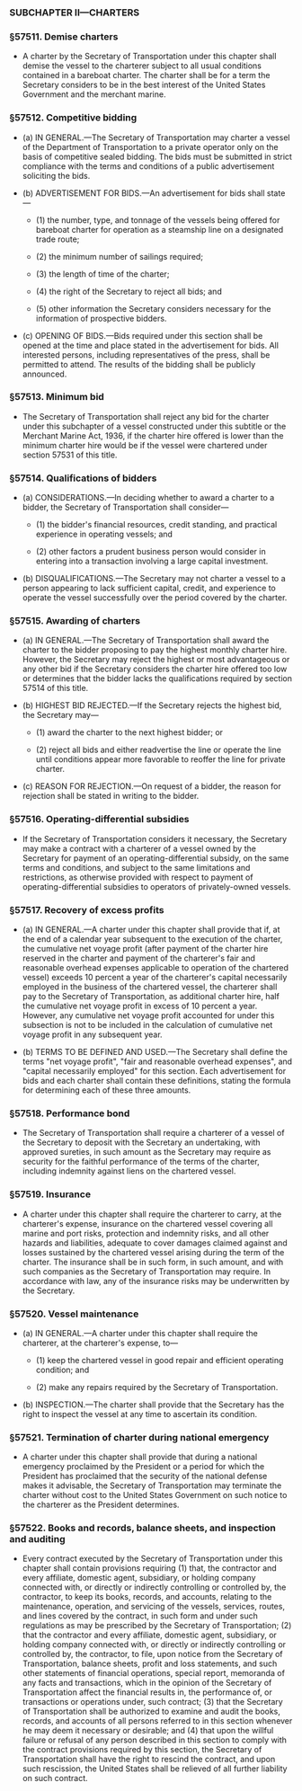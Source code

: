 ### SUBCHAPTER II—CHARTERS

### §57511. Demise charters
* A charter by the Secretary of Transportation under this chapter shall demise the vessel to the charterer subject to all usual conditions contained in a bareboat charter. The charter shall be for a term the Secretary considers to be in the best interest of the United States Government and the merchant marine.

### §57512. Competitive bidding
* (a) IN GENERAL.—The Secretary of Transportation may charter a vessel of the Department of Transportation to a private operator only on the basis of competitive sealed bidding. The bids must be submitted in strict compliance with the terms and conditions of a public advertisement soliciting the bids.

* (b) ADVERTISEMENT FOR BIDS.—An advertisement for bids shall state—

  * (1) the number, type, and tonnage of the vessels being offered for bareboat charter for operation as a steamship line on a designated trade route;

  * (2) the minimum number of sailings required;

  * (3) the length of time of the charter;

  * (4) the right of the Secretary to reject all bids; and

  * (5) other information the Secretary considers necessary for the information of prospective bidders.


* (c) OPENING OF BIDS.—Bids required under this section shall be opened at the time and place stated in the advertisement for bids. All interested persons, including representatives of the press, shall be permitted to attend. The results of the bidding shall be publicly announced.

### §57513. Minimum bid
* The Secretary of Transportation shall reject any bid for the charter under this subchapter of a vessel constructed under this subtitle or the Merchant Marine Act, 1936, if the charter hire offered is lower than the minimum charter hire would be if the vessel were chartered under section 57531 of this title.

### §57514. Qualifications of bidders
* (a) CONSIDERATIONS.—In deciding whether to award a charter to a bidder, the Secretary of Transportation shall consider—

  * (1) the bidder's financial resources, credit standing, and practical experience in operating vessels; and

  * (2) other factors a prudent business person would consider in entering into a transaction involving a large capital investment.


* (b) DISQUALIFICATIONS.—The Secretary may not charter a vessel to a person appearing to lack sufficient capital, credit, and experience to operate the vessel successfully over the period covered by the charter.

### §57515. Awarding of charters
* (a) IN GENERAL.—The Secretary of Transportation shall award the charter to the bidder proposing to pay the highest monthly charter hire. However, the Secretary may reject the highest or most advantageous or any other bid if the Secretary considers the charter hire offered too low or determines that the bidder lacks the qualifications required by section 57514 of this title.

* (b) HIGHEST BID REJECTED.—If the Secretary rejects the highest bid, the Secretary may—

  * (1) award the charter to the next highest bidder; or

  * (2) reject all bids and either readvertise the line or operate the line until conditions appear more favorable to reoffer the line for private charter.


* (c) REASON FOR REJECTION.—On request of a bidder, the reason for rejection shall be stated in writing to the bidder.

### §57516. Operating-differential subsidies
* If the Secretary of Transportation considers it necessary, the Secretary may make a contract with a charterer of a vessel owned by the Secretary for payment of an operating-differential subsidy, on the same terms and conditions, and subject to the same limitations and restrictions, as otherwise provided with respect to payment of operating-differential subsidies to operators of privately-owned vessels.

### §57517. Recovery of excess profits
* (a) IN GENERAL.—A charter under this chapter shall provide that if, at the end of a calendar year subsequent to the execution of the charter, the cumulative net voyage profit (after payment of the charter hire reserved in the charter and payment of the charterer's fair and reasonable overhead expenses applicable to operation of the chartered vessel) exceeds 10 percent a year of the charterer's capital necessarily employed in the business of the chartered vessel, the charterer shall pay to the Secretary of Transportation, as additional charter hire, half the cumulative net voyage profit in excess of 10 percent a year. However, any cumulative net voyage profit accounted for under this subsection is not to be included in the calculation of cumulative net voyage profit in any subsequent year.

* (b) TERMS TO BE DEFINED AND USED.—The Secretary shall define the terms "net voyage profit", "fair and reasonable overhead expenses", and "capital necessarily employed" for this section. Each advertisement for bids and each charter shall contain these definitions, stating the formula for determining each of these three amounts.

### §57518. Performance bond
* The Secretary of Transportation shall require a charterer of a vessel of the Secretary to deposit with the Secretary an undertaking, with approved sureties, in such amount as the Secretary may require as security for the faithful performance of the terms of the charter, including indemnity against liens on the chartered vessel.

### §57519. Insurance
* A charter under this chapter shall require the charterer to carry, at the charterer's expense, insurance on the chartered vessel covering all marine and port risks, protection and indemnity risks, and all other hazards and liabilities, adequate to cover damages claimed against and losses sustained by the chartered vessel arising during the term of the charter. The insurance shall be in such form, in such amount, and with such companies as the Secretary of Transportation may require. In accordance with law, any of the insurance risks may be underwritten by the Secretary.

### §57520. Vessel maintenance
* (a) IN GENERAL.—A charter under this chapter shall require the charterer, at the charterer's expense, to—

  * (1) keep the chartered vessel in good repair and efficient operating condition; and

  * (2) make any repairs required by the Secretary of Transportation.


* (b) INSPECTION.—The charter shall provide that the Secretary has the right to inspect the vessel at any time to ascertain its condition.

### §57521. Termination of charter during national emergency
* A charter under this chapter shall provide that during a national emergency proclaimed by the President or a period for which the President has proclaimed that the security of the national defense makes it advisable, the Secretary of Transportation may terminate the charter without cost to the United States Government on such notice to the charterer as the President determines.

### §57522. Books and records, balance sheets, and inspection and auditing
* Every contract executed by the Secretary of Transportation under this chapter shall contain provisions requiring (1) that, the contractor and every affiliate, domestic agent, subsidiary, or holding company connected with, or directly or indirectly controlling or controlled by, the contractor, to keep its books, records, and accounts, relating to the maintenance, operation, and servicing of the vessels, services, routes, and lines covered by the contract, in such form and under such regulations as may be prescribed by the Secretary of Transportation; (2) that the contractor and every affiliate, domestic agent, subsidiary, or holding company connected with, or directly or indirectly controlling or controlled by, the contractor, to file, upon notice from the Secretary of Transportation, balance sheets, profit and loss statements, and such other statements of financial operations, special report, memoranda of any facts and transactions, which in the opinion of the Secretary of Transportation affect the financial results in, the performance of, or transactions or operations under, such contract; (3) that the Secretary of Transportation shall be authorized to examine and audit the books, records, and accounts of all persons referred to in this section whenever he may deem it necessary or desirable; and (4) that upon the willful failure or refusal of any person described in this section to comply with the contract provisions required by this section, the Secretary of Transportation shall have the right to rescind the contract, and upon such rescission, the United States shall be relieved of all further liability on such contract.